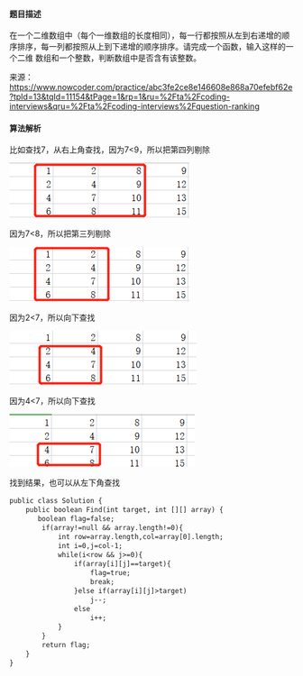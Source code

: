 #### 题目描述
在一个二维数组中（每个一维数组的长度相同），每一行都按照从左到右递增的顺序排序，每一列都按照从上到下递增的顺序排序。请完成一个函数，输入这样的一个二维
数组和一个整数，判断数组中是否含有该整数。

来源：https://www.nowcoder.com/practice/abc3fe2ce8e146608e868a70efebf62e?tpId=13&tqId=11154&tPage=1&rp=1&ru=%2Fta%2Fcoding-interviews&qru=%2Fta%2Fcoding-interviews%2Fquestion-ranking

#### 算法解析
比如查找7，从右上角查找，因为7<9，所以把第四列剔除

![Alt text](https://github.com/xycddd/java-review/blob/master/figure/screenshot1.png)

因为7<8，所以把第三列剔除

![Alt text](https://github.com/xycddd/java-review/blob/master/figure/screenshot2.png)

因为2<7，所以向下查找

![Alt text](https://github.com/xycddd/java-review/blob/master/figure/screenshot3.png)

因为4<7，所以向下查找

![Alt text](https://github.com/xycddd/java-review/blob/master/figure/screenshot4.png)

找到结果，也可以从左下角查找
```
public class Solution {
    public boolean Find(int target, int [][] array) {
       boolean flag=false;
        if(array!=null && array.length!=0){
            int row=array.length,col=array[0].length;
            int i=0,j=col-1;
            while(i<row && j>=0){
                if(array[i][j]==target){
                    flag=true;
                    break;
                }else if(array[i][j]>target)
                    j--;
                else
                    i++;
            }
        }
        return flag;
    }
}
```
